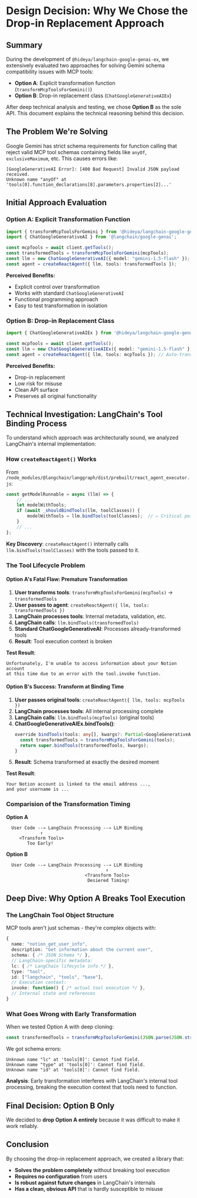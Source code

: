 # Design Decision: Why We Chose the Drop-in Replacement Approach

## Summary

During the development of `@hideya/langchain-google-genai-ex`, we extensively evaluated two approaches for solving Gemini schema compatibility issues with MCP tools:

- **Option A**: Explicit transformation function (`transformMcpToolsForGemini()`)
- **Option B**: Drop-in replacement class (`ChatGoogleGenerativeAIEx`)

After deep technical analysis and testing, we chose **Option B** as the sole API. This document explains the technical reasoning behind this decision.

## The Problem We're Solving

Google Gemini has strict schema requirements for function calling that reject valid MCP tool schemas containing fields like `anyOf`, `exclusiveMaximum`, etc. This causes errors like:

```
[GoogleGenerativeAI Error]: [400 Bad Request] Invalid JSON payload received. 
Unknown name "anyOf" at 'tools[0].function_declarations[8].parameters.properties[2]...'
```

## Initial Approach Evaluation

### Option A: Explicit Transformation Function

```typescript
import { transformMcpToolsForGemini } from '@hideya/langchain-google-genai-ex';
import { ChatGoogleGenerativeAI } from '@langchain/google-genai';

const mcpTools = await client.getTools();
const transformedTools = transformMcpToolsForGemini(mcpTools);
const llm = new ChatGoogleGenerativeAI({ model: "gemini-1.5-flash" });
const agent = createReactAgent({ llm, tools: transformedTools });
```

**Perceived Benefits:**
- Explicit control over transformation
- Works with standard `ChatGoogleGenerativeAI`
- Functional programming approach
- Easy to test transformation in isolation

### Option B: Drop-in Replacement Class

```typescript
import { ChatGoogleGenerativeAIEx } from '@hideya/langchain-google-genai-ex';

const mcpTools = await client.getTools();
const llm = new ChatGoogleGenerativeAIEx({ model: "gemini-1.5-flash" });
const agent = createReactAgent({ llm, tools: mcpTools }); // Auto-transformed
```

**Perceived Benefits:**
- Drop-in replacement
- Low risk for misuse
- Clean API surface
- Preserves all original functionality

## Technical Investigation: LangChain's Tool Binding Process

To understand which approach was architecturally sound, we analyzed LangChain's internal implementation:

### How `createReactAgent()` Works

From `/node_modules/@langchain/langgraph/dist/prebuilt/react_agent_executor.js`:

```typescript
const getModelRunnable = async (llm) => {
    // ...
    let modelWithTools;
    if (await _shouldBindTools(llm, toolClasses)) {
        modelWithTools = llm.bindTools(toolClasses);  // ← Critical point
    }
    // ...
};
```

**Key Discovery**: `createReactAgent()` internally calls `llm.bindTools(toolClasses)` with the tools passed to it.

### The Tool Lifecycle Problem

#### Option A's Fatal Flaw: Premature Transformation

1. **User transforms tools**: `transformMcpToolsForGemini(mcpTools)` → `transformedTools`
2. **User passes to agent**: `createReactAgent({ llm, tools: transformedTools })`
3. **LangChain processes tools**: Internal metadata, validation, etc.
4. **LangChain calls**: `llm.bindTools(transformedTools)`
5. **Standard ChatGoogleGenerativeAI**: Processes already-transformed tools
6. **Result**: Tool execution context is broken

**Test Result**: 
```
Unfortunately, I'm unable to access information about your Notion account 
at this time due to an error with the tool.invoke function.
```

#### Option B's Success: Transform at Binding Time

1. **User passes original tools**: `createReactAgent({ llm, tools: mcpTools })`
2. **LangChain processes tools**: All internal processing complete
3. **LangChain calls**: `llm.bindTools(mcpTools)` (original tools)
4. **ChatGoogleGenerativeAIEx.bindTools()**: 
   ```typescript
   override bindTools(tools: any[], kwargs?: Partial<GoogleGenerativeAIChatCallOptions>) {
     const transformedTools = transformMcpToolsForGemini(tools);
     return super.bindTools(transformedTools, kwargs);
   }
   ```
5. **Result**: Schema transformed at exactly the desired moment

**Test Result**:
```
Your Notion account is linked to the email address ..., 
and your username is ...
```

### Comparision of the Transformation Timing

**Option A**

```
  User Code --→ LangChain Processing --→ LLM Binding
             ↑
     <Transform Tools>
        Too Early!
```

**Option B**

```
  User Code --→ LangChain Processing --→ LLM Binding
                                      ↑
                              <Transform Tools>
                               Desiered Timing!
```


## Deep Dive: Why Option A Breaks Tool Execution

### The LangChain Tool Object Structure

MCP tools aren't just schemas - they're complex objects with:

```typescript
{
  name: "notion_get_user_info",
  description: "Get information about the current user",
  schema: { /* JSON Schema */ },
  // LangChain-specific metadata:
  lc: { /* LangChain lifecycle info */ },
  type: "tool",
  id: ["langchain", "tools", "base"],
  // Execution context:
  invoke: function() { /* actual tool execution */ },
  // Internal state and references
}
```

### What Goes Wrong with Early Transformation

When we tested Option A with deep cloning:

```typescript
const transformedTools = transformMcpToolsForGemini(JSON.parse(JSON.stringify(mcpTools)));
```

We got schema errors:
```
Unknown name "lc" at 'tools[0]': Cannot find field.
Unknown name "type" at 'tools[0]': Cannot find field.
Unknown name "id" at 'tools[0]': Cannot find field.
```

**Analysis**: Early transformation interferes with LangChain's internal tool processing, breaking the execution context that tools need to function.

## Final Decision: Option B Only

We decided to **drop Option A entirely** because it was difficult to make it work reliably.


## Conclusion

By choosing the drop-in replacement approach, we created a library that:
- **Solves the problem completely** without breaking tool execution
- **Requires no configuration** from users
- **Is robust against future changes** in LangChain's internals
- **Has a clean, obvious API** that is hardly susceptible to misuse
